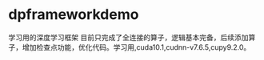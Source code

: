 # dpframeworkdemo
学习用的深度学习框架
目前只完成了全连接的算子，逻辑基本完备，后续添加算子，增加检查点功能，优化代码。学习用,cuda10.1,cudnn-v7.6.5,cupy9.2.0。
